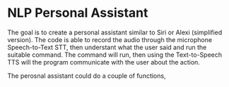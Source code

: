 # NLP Personal Assistant
The goal is to create a personal assistant similar to Siri or Alexi (simplified version).
The code is able to record the audio through the microphone Speech-to-Text STT, then understant what the user said and run the suitable command. The command will run, then using the Text-to-Speech TTS will the program communicate with the user about the action.

The perosnal assistant could do a couple of functions,

